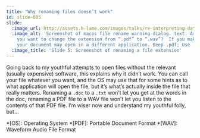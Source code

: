 ```yaml
---
title: "Why renaming files doesn’t work"
id: slide-005
slide:
  :image_url: http://assets.h-lame.com/images/talks/re-interpreting-data/rubyconf-2023/slides/005.png
  :image_alt: 'Screenshot of macos file rename warning dialog. text: Are you sure
    you want to change the extension from “.pdf” to “.wav”?  If you make this change,
    your document may open in a different application. Keep .pdf; Use .wav'
  :image_title: 'Slide 5: Screenshot of renaming a file extension'
---
```

Going back to my youthful attempts to open files without the relevant (usually expensive) software, this explains why it didn’t work.  You can call your file whatever you want, and the OS may use that for some hints as to what application will open the file, but it’s what’s actually inside the file that really matters.  Renaming a `.doc` to a `.txt` won’t let you get at the words in the doc, renaming a PDF file to a WAV file won’t let you listen to the contents of that PDF file.  I’m wiser now and understand my youthful folly, but…

*[OS]: Operating System
*[PDF]: Portable Document Format
*[WAV]: Waveform Audio File Format
